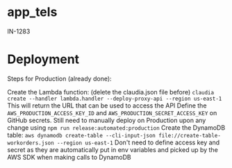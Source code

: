 # app_tels
IN-1283




# Deployment

Steps for Production (already done):

Create the Lambda function: (delete the claudia.json file before) `claudia create --handler lambda.handler --deploy-proxy-api --region us-east-1`
This will return the URL that can be used to access the API
Define the `AWS_PRODUCTION_ACCESS_KEY_ID` and `AWS_PRODUCTION_SECRET_ACCESS_KEY` on GitHub secrets.
Still need to manually deploy on Production upon any change using `npm run release:automated:production`
Create the DynamoDB table: `aws dynamodb create-table --cli-input-json file://create-table-workorders.json --region us-east-1`
Don't need to define access key and secret as they are automatically put in env variables and picked up by the AWS SDK when making calls to DynamoDB